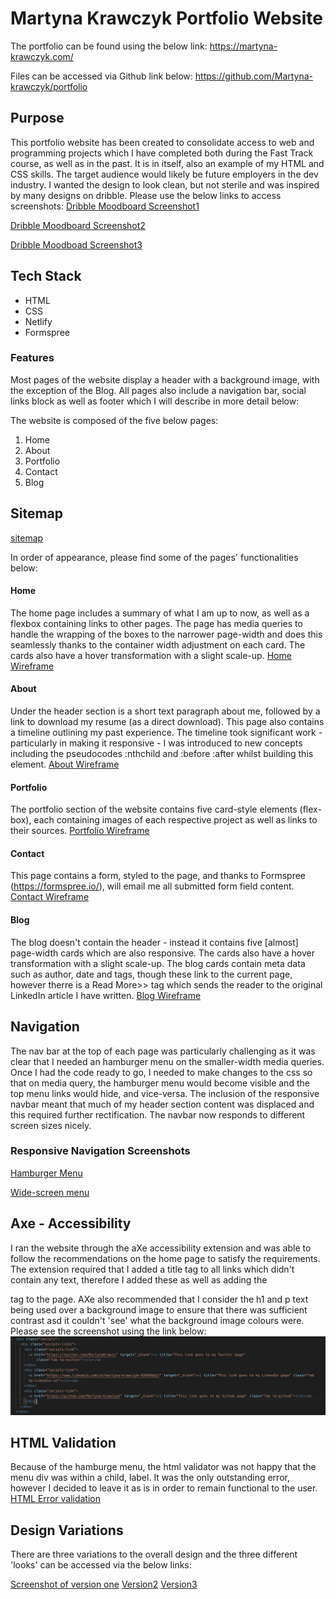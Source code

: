 # Martyna Krawczyk Portfolio Website
The portfolio can be found using the below link:
https://martyna-krawczyk.com/

Files can be accessed via Github link below:
https://github.com/Martyna-krawczyk/portfolio

## Purpose
This portfolio website has been created to consolidate access to web and programming projects which I have completed both during the Fast Track course, as well as in the past. It is in itself, also an example of my HTML and CSS skills.  The target audience would likely be future employers in the dev industry.  I wanted the design to look clean, but not sterile and was inspired by many designs on dribble. Please use the below links to access screenshots:
[Dribble Moodboard Screenshot1](https://drive.google.com/file/d/1HgsrkHMqn4SYKd6-AKzreQd11qCIki4g/view?usp=sharing)

[Dribble Moodboard Screenshot2](https://drive.google.com/file/d/1NAawGnmRgT701TPj65fWsm3_p8svdu8s/view?usp=sharing)

[Dribble Moodboad Screenshot3](https://drive.google.com/file/d/1NlpALrxtAtGTtX6HKWD77McHN4B-X6C-/view?usp=sharing)

## Tech Stack
- HTML
- CSS
- Netlify
- Formspree

### Features
Most pages of the website display a header with a background image, with the exception of the Blog.  All pages also include a navigation bar, social links block as well as footer which I will describe in more detail below:

The website is composed of the five below pages:
1. Home
2. About
3. Portfolio
4. Contact
5. Blog

## Sitemap
[sitemap](https://drive.google.com/file/d/1jnuNX-BoirilCbV3VpF_eBpN6T8EpLd4/view?usp=sharing)

In order of appearance, please find some of the pages' functionalities below:

#### Home
The home page includes a summary of what I am up to now, as well as a flexbox containing links to other pages.  The page has media queries to handle the wrapping of the boxes to the narrower page-width and does this seamlessly thanks to the container width adjustment on each card. The cards also have a hover transformation with a slight scale-up.
[Home Wireframe](https://drive.google.com/file/d/1yM5D-6uFWA6ea4YmXEtMdlHAbqxTsY55/view?usp=sharing)

#### About
Under the header section is a short text paragraph about me, followed by a link to download my resume (as a direct download). This page also contains a timeline outlining my past experience.  The timeline took significant work - particularly in making it responsive - I was introduced to new concepts including the pseudocodes :nthchild and :before :after whilst building this element.
[About Wireframe](https://drive.google.com/file/d/148OUjYgVpnijO-P_hJDkqCgtw3wtgGC5/view?usp=sharing)

#### Portfolio
The portfolio section of the website contains five card-style elements (flex-box), each containing images of each respective project as well as links to their sources.
[Portfolio Wireframe](https://drive.google.com/file/d/1gMWbiqaREJQgShVj6D0WPQ_6WrIjfcak/view?usp=sharing)

#### Contact
This page contains a form, styled to the page, and thanks to Formspree (https://formspree.io/), will email me all submitted form field content.
[Contact Wireframe](https://drive.google.com/file/d/1vWchmji_P1ez9OAoe8nWIK4r9uo1QnjD/view?usp=sharing)

#### Blog
The blog doesn't contain the header - instead it contains five [almost] page-width cards which are also responsive. The cards also have a hover transformation with a slight scale-up.
The blog cards contain meta data such as author, date and tags, though these link to the current page, however therre is a Read More>> tag which sends the reader to the original LinkedIn article I have written.
[Blog Wireframe](https://drive.google.com/file/d/1_BioH6oHH0ZejDn4sj-TknrYB80ricc2/view?usp=sharing)

## Navigation
The nav bar at the top of each page was particularly challenging as it was clear that I needed an hamburger menu on the smaller-width media queries.  Once I had the code ready to go, I needed to make changes to the css so that on media query, the hamburger menu would become visible and the top menu links would hide, and vice-versa. The inclusion of the responsive navbar meant that much of my header section content was displaced and this required further rectification.  The navbar now responds to different screen sizes nicely.

### Responsive Navigation Screenshots
[Hamburger Menu](https://drive.google.com/file/d/1kJxc_YcyHjaWVWyusd1hB73MGP10BU9Y/view?usp=sharing)

[Wide-screen menu](https://drive.google.com/file/d/16O02ICHxDVESKw-CUtRE90ChlJzAYvXw/view?usp=sharing)

## Axe - Accessibility
I ran the website through the aXe accessibility extension and was able to follow the recommendations on the home page to satisfy the requirements.  The extension required that I added a title tag to all links which didn't contain any text, therefore I added these as well as adding the <main> tag to the page. AXe also recommended that I consider the h1 and p text being used over a background image to ensure that there was sufficient contrast asd it couldn't 'see' what the background image colours were.  Please see the screenshot using the link below:
![Accessibility](docs/requirements-to-safisfy-axe.png)

## HTML Validation
Because of the hamburge menu, the html validator was not happy that the menu div was within a child, label. It was the only outstanding error, however I decided to leave it as is in order to remain functional to the user.
[HTML Error validation](https://drive.google.com/file/d/1hjxqSxi_8Q-iRlqihrjO4DtAbFsGa-kV/view?usp=sharing)

## Design Variations
There are three variations to the overall design and the three different 'looks' can be accessed via the below links:

[Screenshot of version one](docs/V1.png)
[Version2](docs/V2.png)
[Version3](docs/V3.png)




